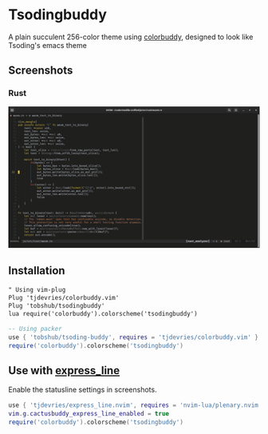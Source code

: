 # Tsodingbuddy

A plain succulent 256-color theme using [colorbuddy], designed to look like Tsoding's emacs theme

[colorbuddy]: https://github.com/tjdevries/colorbuddy.nvim

## Screenshots

### Rust

![tsodingbuddy-rust](media/tsodingbuddy%20rust.png)


## Installation

```vim
" Using vim-plug
Plug 'tjdevries/colorbuddy.vim'
Plug 'tobshub/tsodingbuddy'
lua require('colorbuddy').colorscheme('tsodingbuddy')
```

```lua
-- Using packer
use { 'tobshub/tsoding-buddy', requires = 'tjdevries/colorbuddy.vim' }
require('colorbuddy').colorscheme('tsodingbuddy')
```

## Use with [express_line]

[express_line]: https://github.com/tjdevries/express_line.nvim

Enable the statusline settings in screenshots.

```lua
use { 'tjdevries/express_line.nvim', requires = 'nvim-lua/plenary.nvim' }
vim.g.cactusbuddy_express_line_enabled = true
require('colorbuddy').colorscheme('tsodingbuddy')
```
